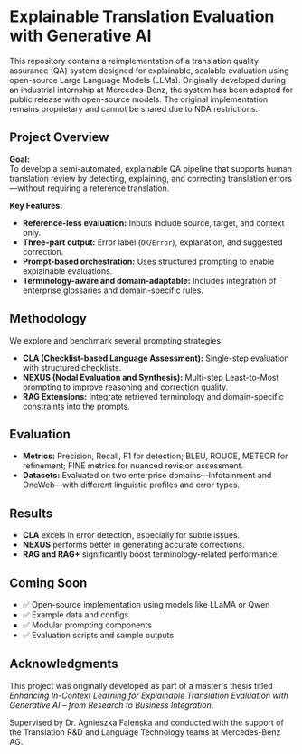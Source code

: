 # Explainable Translation Evaluation with Generative AI

This repository contains a reimplementation of a translation quality assurance (QA) system designed for explainable, scalable evaluation using open-source Large Language Models (LLMs). Originally developed during an industrial internship at Mercedes-Benz, the system has been adapted for public release with open-source models. The original implementation remains proprietary and cannot be shared due to NDA restrictions.

## Project Overview

**Goal:**  
To develop a semi-automated, explainable QA pipeline that supports human translation review by detecting, explaining, and correcting translation errors—without requiring a reference translation.

**Key Features:**
- **Reference-less evaluation:** Inputs include source, target, and context only.
- **Three-part output:** Error label (`OK`/`Error`), explanation, and suggested correction.
- **Prompt-based orchestration:** Uses structured prompting to enable explainable evaluations.
- **Terminology-aware and domain-adaptable:** Includes integration of enterprise glossaries and domain-specific rules.

## Methodology

We explore and benchmark several prompting strategies:

- **CLA (Checklist-based Language Assessment):** Single-step evaluation with structured checklists.
- **NEXUS (Nodal Evaluation and Synthesis):** Multi-step Least-to-Most prompting to improve reasoning and correction quality.
- **RAG Extensions:** Integrate retrieved terminology and domain-specific constraints into the prompts.

## Evaluation

- **Metrics:** Precision, Recall, F1 for detection; BLEU, ROUGE, METEOR for refinement; FINE metrics for nuanced revision assessment.
- **Datasets:** Evaluated on two enterprise domains—Infotainment and OneWeb—with different linguistic profiles and error types.

## Results

- **CLA** excels in error detection, especially for subtle issues.
- **NEXUS** performs better in generating accurate corrections.
- **RAG and RAG+** significantly boost terminology-related performance.

## Coming Soon

- ✅ Open-source implementation using models like LLaMA or Qwen
- ✅ Example data and configs
- ✅ Modular prompting components
- ✅ Evaluation scripts and sample outputs

## Acknowledgments

This project was originally developed as part of a master's thesis titled *Enhancing In-Context Learning for Explainable Translation Evaluation with Generative AI – from Research to Business Integration*.

Supervised by Dr. Agnieszka Faleńska and conducted with the support of the Translation R&D and Language Technology teams at Mercedes-Benz AG.
